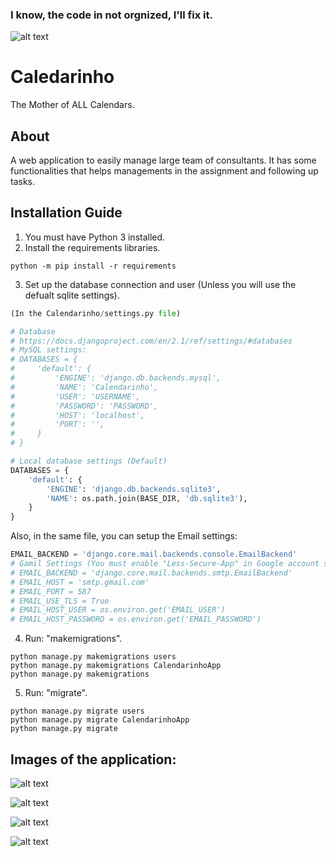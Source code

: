 ### I know, the code in not orgnized, I'll fix it.
![alt text](https://imgur.com/I0fWYqU.png)

# Caledarinho
The Mother of ALL Calendars.

## About
A web application to easily manage large team of consultants. It has some functionalities that helps managements in the assignment and following up tasks.

## Installation Guide
1. You must have Python 3 installed.
2. Install the requirements libraries.
```
python -m pip install -r requirements
```
3. Set up the database connection and user (Unless you will use the defualt sqlite settings).
```python
(In the Calendarinho/settings.py file)

# Database
# https://docs.djangoproject.com/en/2.1/ref/settings/#databases
# MySQL settings:
# DATABASES = {
#     'default': {
#         'ENGINE': 'django.db.backends.mysql',
#         'NAME': 'Calendarinho',
#         'USER': 'USERNAME',
#         'PASSWORD': 'PASSWORD',
#         'HOST': 'localhost',
#         'PORT': '',
#     }
# }

# Local database settings (Default) 
DATABASES = {
    'default': {
        'ENGINE': 'django.db.backends.sqlite3',
        'NAME': os.path.join(BASE_DIR, 'db.sqlite3'),
    }
}

```
Also, in the same file, you can setup the Email settings:
```python
EMAIL_BACKEND = 'django.core.mail.backends.console.EmailBackend'
# Gamil Settings (You must enable "Less-Secure-App" in Google account settings)
# EMAIL_BACKEND = 'django.core.mail.backends.smtp.EmailBackend'
# EMAIL_HOST = 'smtp.gmail.com'
# EMAIL_PORT = 587
# EMAIL_USE_TLS = True
# EMAIL_HOST_USER = os.environ.get('EMAIL_USER')
# EMAIL_HOST_PASSWORD = os.environ.get('EMAIL_PASSWORD')
```

4. Run: "makemigrations".
```
python manage.py makemigrations users
python manage.py makemigrations CalendarinhoApp
python manage.py makemigrations
```
5. Run: "migrate".
```
python manage.py migrate users
python manage.py migrate CalendarinhoApp
python manage.py migrate
```


## Images of the application:

![alt text](https://i.imgur.com/pWgx73v.png)

![alt text](https://i.imgur.com/BPab30R.png)

![alt text](https://i.imgur.com/7fGmb6H.png)

![alt text](https://i.imgur.com/yOpu0oB.png)
